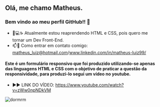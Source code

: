 ## Olá, me chamo Matheus.
### Bem vindo ao meu perfil GitHub!! 👋

- 🌱💻☕ Atualmente estou reaprendendo HTML e CSS, pois quero me tornar um Dev Front-End. 
- 📫📧 Como entrar em contato comigo: matheus_luiz@hotmail.com/www.linkedin.com/in/matheus-luiz99/

#### Este é um formulário responsivo que foi produzido utilizando-se apenas das linguagens HTML e CSS com o objetivo de praticar a questão da responsividade, para produzi-lo segui um vídeo no youtube.
- ▶️▶️ LINK DO VÍDEO: https://www.youtube.com/watch?v=zWw0npNDkVM

![dormrm](https://user-images.githubusercontent.com/55817291/171970663-7c8a8e36-6263-458d-8f15-ed12996ba008.gif)

